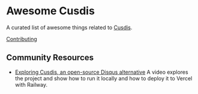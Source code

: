 # Awesome Cusdis

A curated list of awesome things related to [Cusdis](https://cusdis.com).

[Contributing](https://github.com/djyde/awesome-cusdis)

## Community Resources

- [Exploring Cusdis, an open-source Disqus alternative](https://www.youtube.com/watch?v=XHr0oBIA2xA) A video explores the project and show how to run it locally and how to deploy it to Vercel with Railway. 

